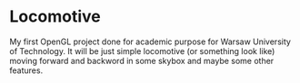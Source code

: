 # Locomotive

My first OpenGL project done for academic purpose for Warsaw University of Technology. It will be just simple locomotive (or something look like) moving forward and backword in some skybox and maybe some other features.

